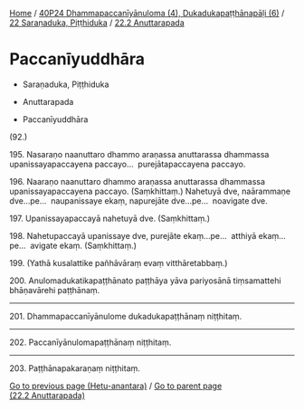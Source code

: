
[Home](/) / [40P24 Dhammapaccanīyānuloma (4), Dukadukapaṭṭhānapāḷi (6)](../../../40P24.md) / [22 Saraṇaduka, Piṭṭhiduka](../../22.md) / [22.2 Anuttarapada](../22.2.md)

# Paccanīyuddhāra

* Saraṇaduka, Piṭṭhiduka

* Anuttarapada

* Paccanīyuddhāra

(92.)

195\. Nasaraṇo naanuttaro dhammo araṇassa anuttarassa dhammassa upanissayapaccayena paccayo…  purejātapaccayena paccayo.

196\. Naaraṇo naanuttaro dhammo araṇassa anuttarassa dhammassa upanissayapaccayena paccayo. (Saṃkhittaṃ.) Nahetuyā dve, naārammaṇe dve…pe…  naupanissaye ekaṃ, napurejāte dve…pe…  noavigate dve.

197\. Upanissayapaccayā nahetuyā dve. (Saṃkhittaṃ.)

198\. Nahetupaccayā upanissaye dve, purejāte ekaṃ…pe…  atthiyā ekaṃ…pe…  avigate ekaṃ. (Saṃkhittaṃ.)

199\. (Yathā kusalattike pañhāvāraṃ evaṃ vitthāretabbaṃ.)

200\. Anulomadukatikapaṭṭhānato paṭṭhāya yāva pariyosānā tiṃsamattehi bhāṇavārehi paṭṭhānaṃ.

---

201\. Dhammapaccanīyānulome dukadukapaṭṭhānaṃ niṭṭhitaṃ.



---

202\. Paccanīyānulomapaṭṭhānaṃ niṭṭhitaṃ.



---

203\. Paṭṭhānapakaraṇaṃ niṭṭhitaṃ.



[Go to previous page (Hetu-anantara)](Hetu-anantara.md) / [Go to parent page (22.2 Anuttarapada)](../22.2.md)


